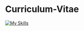 # Curriculum-Vitae
[![My Skills](https://skillicons.dev/icons?i=java,kotlin,nodejs,figma&theme=light)](https://skillicons.dev)
